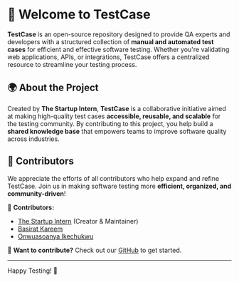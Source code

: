 # 🚀 Welcome to TestCase  

**TestCase** is an open-source repository designed to provide QA experts and developers with a structured collection of **manual and automated test cases** for efficient and effective software testing. Whether you're validating web applications, APIs, or integrations, TestCase offers a centralized resource to streamline your testing process.  

## 🌍 About the Project  
Created by **The Startup Intern**, **TestCase** is a collaborative initiative aimed at making high-quality test cases **accessible, reusable, and scalable** for the testing community. By contributing to this project, you help build a **shared knowledge base** that empowers teams to improve software quality across industries.  

## 🤝 Contributors  
We appreciate the efforts of all contributors who help expand and refine TestCase. Join us in making software testing more **efficient, organized, and community-driven**!  


👥 **Contributors:**  
- [The Startup Intern](https://github.com/TheStartupIntern) (Creator & Maintainer)  
- [Basirat Kareem](https://github.com/basiratkareem)  
- [Onwuasoanya Ikechukwu](https://github.com/Comanche2001)  

📢 **Want to contribute?** Check out our [GitHub](https://github.com/TheStartupIntern/TestCase) to get started.  

---
  
Happy Testing! 🚀  
